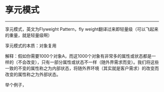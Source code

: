 # 享元模式

---

享元模式，英文为Flyweight Pattern，fly weight翻译过来即轻量级（可以飞起来的重量，就是轻量级啊）

享元模式的本质：对象复用

解释：假如你需要1000个对象A，而这1000个对象有非常多的属性或状态都是一样的（不会改变），只有一部分属性或状态不一样（随外界需求而变）。我们将这些一致的不变的属性称之为内部状态，将随外界环境（其实就是客户需求）的改变而改变的属性称之为外部状态。

举个例子，





